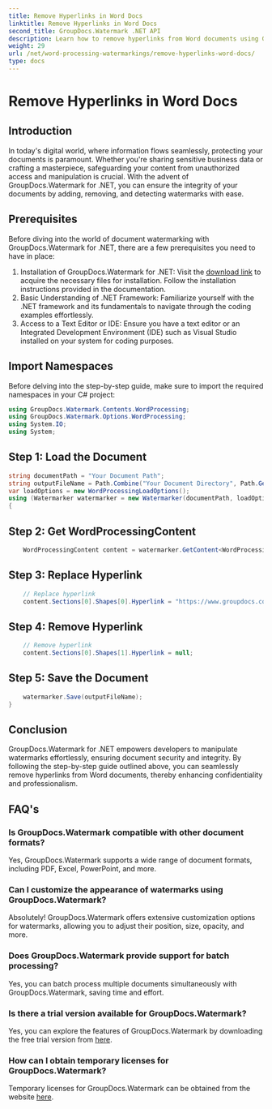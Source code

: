 ```yaml
---
title: Remove Hyperlinks in Word Docs
linktitle: Remove Hyperlinks in Word Docs
second_title: GroupDocs.Watermark .NET API
description: Learn how to remove hyperlinks from Word documents using GroupDocs.Watermark for .NET. Enhance document security effortlessly.
weight: 29
url: /net/word-processing-watermarkings/remove-hyperlinks-word-docs/
type: docs
---
```

# Remove Hyperlinks in Word Docs

## Introduction
In today's digital world, where information flows seamlessly, protecting your documents is paramount. Whether you're sharing sensitive business data or crafting a masterpiece, safeguarding your content from unauthorized access and manipulation is crucial. With the advent of GroupDocs.Watermark for .NET, you can ensure the integrity of your documents by adding, removing, and detecting watermarks with ease.
## Prerequisites
Before diving into the world of document watermarking with GroupDocs.Watermark for .NET, there are a few prerequisites you need to have in place:
1. Installation of GroupDocs.Watermark for .NET: Visit the [download link](https://releases.groupdocs.com/Watermark/net/) to acquire the necessary files for installation. Follow the installation instructions provided in the documentation.
2. Basic Understanding of .NET Framework: Familiarize yourself with the .NET framework and its fundamentals to navigate through the coding examples effortlessly.
3. Access to a Text Editor or IDE: Ensure you have a text editor or an Integrated Development Environment (IDE) such as Visual Studio installed on your system for coding purposes.

## Import Namespaces
Before delving into the step-by-step guide, make sure to import the required namespaces in your C# project:
```csharp
using GroupDocs.Watermark.Contents.WordProcessing;
using GroupDocs.Watermark.Options.WordProcessing;
using System.IO;
using System;
```
## Step 1: Load the Document
```csharp
string documentPath = "Your Document Path";
string outputFileName = Path.Combine("Your Document Directory", Path.GetFileName(documentPath));
var loadOptions = new WordProcessingLoadOptions();
using (Watermarker watermarker = new Watermarker(documentPath, loadOptions))
{
```
## Step 2: Get WordProcessingContent
```csharp
    WordProcessingContent content = watermarker.GetContent<WordProcessingContent>();
```
## Step 3: Replace Hyperlink
```csharp
    // Replace hyperlink
    content.Sections[0].Shapes[0].Hyperlink = "https://www.groupdocs.com/";
```
## Step 4: Remove Hyperlink
```csharp
    // Remove hyperlink
    content.Sections[0].Shapes[1].Hyperlink = null;
```
## Step 5: Save the Document
```csharp
    watermarker.Save(outputFileName);
}
```

## Conclusion
GroupDocs.Watermark for .NET empowers developers to manipulate watermarks effortlessly, ensuring document security and integrity. By following the step-by-step guide outlined above, you can seamlessly remove hyperlinks from Word documents, thereby enhancing confidentiality and professionalism.
## FAQ's
### Is GroupDocs.Watermark compatible with other document formats?
Yes, GroupDocs.Watermark supports a wide range of document formats, including PDF, Excel, PowerPoint, and more.
### Can I customize the appearance of watermarks using GroupDocs.Watermark?
Absolutely! GroupDocs.Watermark offers extensive customization options for watermarks, allowing you to adjust their position, size, opacity, and more.
### Does GroupDocs.Watermark provide support for batch processing?
Yes, you can batch process multiple documents simultaneously with GroupDocs.Watermark, saving time and effort.
### Is there a trial version available for GroupDocs.Watermark?
Yes, you can explore the features of GroupDocs.Watermark by downloading the free trial version from [here](https://releases.groupdocs.com/).
### How can I obtain temporary licenses for GroupDocs.Watermark?
Temporary licenses for GroupDocs.Watermark can be obtained from the website [here](https://purchase.groupdocs.com/temporary-license/).
